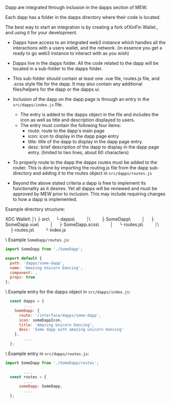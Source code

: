 Dapp are integrated through inclusion in the dapps section of MEW.

Each dapp has a folder in the dapps directory where their code is located.

The best way to start an integration is by creating a fork ofXinFin Wallet., and using it for your development.

- Dapps have access to an integrated web3 instance which handles all the interactions with a users wallet, and the network. (in essence you get a ready to go web3 instance to interact with as you wish)

- Dapps live in the dapps folder.  All the code related to the dapp will be located in a sub-folder to the dapps folder.

- This sub-folder should contain at least one .vue file, routes.js file, and .scss style file for the dapp.  It may also contain any additional files/helpers for the dapp or the dapps ui.

- Inclusion of the dapp on the dapp page is through an entry in the `src/dapps/index.js` file.
  - The entry is added to the dapps object in the file and includes the icon as well as title and description displayed to users.
  - The entry must contain the following four items:
    - route: route to the dapp's main page
    - icon: icon to display in the dapp page entry
    - title: title of the dapp to display in the dapp page entry.
    - desc: brief description of the dapp to display in the dapp page entry. (limited to two lines, about 60 characters)

- To properly route to the dapp the dapps routes must be added to the router.  This is done by importing the routing.js file from the dapp sub-directory and adding it to the routes object in `src/dapps/routes.js`

- Beyond the above stated criteria a dapp is free to implement its functionality as it desires.  Yet all dapps will be reviewed and must be approved by MEW prior to inclusion.  This may include requiring changes to how a dapp is implemented.

Example directory structure:

XDC Wallet\\
│\\
├ src\\
    └ dapps\\
        ┆\\
        ├ SomeDapp\\
        │     ├ SomeDapp.vue\\
        │     ├ SomeDapp.scss\\
        │     └ routes.js\\
        ┆\\
        ├ routes.js\\
        └ index.js

\\
Example  `SomeDapp/routes.js`:

```javascript
import SomeDapp from './SomeDapp';

export default {
  path: 'dapps/some-dapp',
  name: 'Amazing Unicorn Dancing',
  component: ,
  props: true
};
```

\\
Example entry for the dapps object in `src/dapps/index.js`:

```javascript
  const dapps = {
        ....
    SomeDapp: {
      route: '/interface/dapps/some-dapp',
      icon: someDappIcon,
      title: 'Amazing Unicorn Dancing',
      desc: 'Some dapp with amazing unicorn dancing'
    },
        ....
  };
```

\\
Example entry in `src/dapps/routes.js`:

```javascript
import SomeDapp from './SomeDapp/routes';

        ....
  const routes = {
        ....
      someDapp: SomeDapp,
        ....
  };
```
